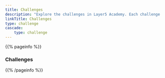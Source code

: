 ```yaml
---
title: Challenges
description: "Explore the challenges in Layer5 Academy. Each challenge is designed to help you learn and practice your skills in a hands-on way."
linkTitle: Challenges
type: challenge
cascade:
    type: challenge
---
```


{{% pageinfo %}}

### Challenges

{{% /pageinfo %}}
